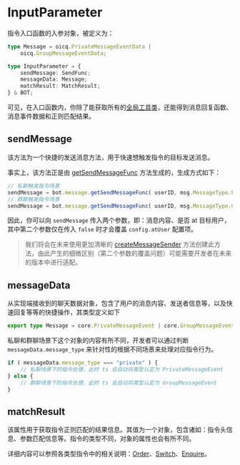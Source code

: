# InputParameter

指令入口函数的入参对象，被定义为：

```ts
type Message = oicq.PrivateMessageEventData |
    oicq.GroupMessageEventData;

type InputParameter = {
    sendMessage: SendFunc;
    messageData: Message;
    matchResult: MatchResult;
} & BOT;
```

可见，在入口函数内，你除了能获取所有的[全局工具类](../global/README.md)，还能得到消息回复函数、消息事件数据和正则匹配结果。

## sendMessage

该方法为一个快捷的发送消息方法，用于快速想触发指令的目标发送消息。

事实上，该方法正是由 [getSendMessageFunc](../../api/global/message.md#getsendmessagefunc) 方法生成的，生成方式如下：

```ts
// 私聊触发指令场景
sendMessage = bot.message.getSendMessageFunc( userID, msg.MessageType.Private );
// 群聊触发指令场景
sendMessage = bot.message.getSendMessageFunc( userID, msg.MessageType.Group, groupID );
```

因此，你可以向 `sendMessage` 传入两个参数，即：消息内容、是否 at 目标用户，其中第二个参数仅在传入 `false` 时才会覆盖 `config.atUser` 配置项。

> 我们将会在未来使用更加清晰的 [createMessageSender](../../api/global/message.md#createmessagesender) 方法创建此方法，由此产生的细微区别（第二个参数的覆盖问题）可能需要开发者在未来的版本中进行适配。

## messageData

从实现端接收到的聊天数据对象，包含了用户的消息内容、发送者信息等，以及快速回复等等的快捷操作，其类型定义如下

```ts
export type Message = core.PrivateMessageEvent | core.GroupMessageEvent;
```

私聊和群聊场景下这个对象的内容有所不同，开发者可以通过判断 `messageData.message_type` 来针对性的根据不同场景来处理对应指令行为。

```ts
if ( messageData.message_type === "private" ) {
    // 私聊场景下的指令处理，此时 ts 会自动将类型认定为 PrivateMessageEvent
} else {
    // 群聊场景下的指令处理，此时 ts 会自动将类型认定为 GroupMessageEvent
}
```

## matchResult

该属性用于获取指令正则匹配的结果信息。其值为一个对象，包含诸如：指令头信息、参数匹配信息等。指令的类型不同，对象的属性也会有所不同。

详细内容可以参照各类型指令中的相关说明：[Order](./order.md#matchresult)、[Switch](./switch.md#matchresult)、[Enquire](./enquire.md#matchresult)。